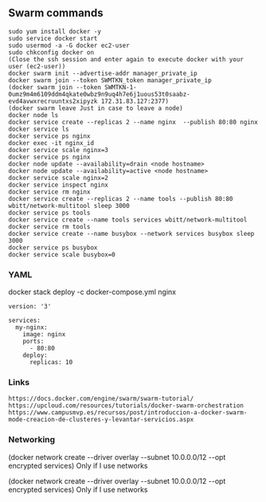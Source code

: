 ## Swarm commands 
```
sudo yum install docker -y
sudo service docker start
sudo usermod -a -G docker ec2-user
sudo chkconfig docker on
(Close the ssh session and enter again to execute docker with your user (ec2-user))
docker swarm init --advertise-addr manager_private_ip
docker swarm join --token SWMTKN_token manager_private_ip
(docker swarm join --token SWMTKN-1-0umz9m4m6109ddm4qkate0wbz9n9uq4h7e6j1uous53t0saabz-evd4avwxrecruuntxs2xipyzk 172.31.83.127:2377)
(docker swarm leave Just in case to leave a node)
docker node ls
docker service create --replicas 2 --name nginx  --publish 80:80 nginx
docker service ls
docker service ps nginx
docker exec -it nginx_id
docker service scale nginx=3
docker service ps nginx
docker node update --availability=drain <node hostname>
docker node update --availability=active <node hostname>
docker service scale nginx=2
docker service inspect nginx
docker service rm nginx
docker service create --replicas 2 --name tools --publish 80:80 wbitt/network-multitool sleep 3000
docker service ps tools
docker service create --name tools services wbitt/network-multitool
docker service rm tools
docker service create --name busybox --network services busybox sleep 3000
docker service ps busybox
docker service scale busybox=0
```

### YAML

docker stack deploy -c docker-compose.yml nginx
```
version: '3'

services:
  my-nginx:
    image: nginx
    ports:
      - 80:80
    deploy:
      replicas: 10
```

  
### Links
```
https://docs.docker.com/engine/swarm/swarm-tutorial/
https://upcloud.com/resources/tutorials/docker-swarm-orchestration
https://www.campusmvp.es/recursos/post/introduccion-a-docker-swarm-mode-creacion-de-clusteres-y-levantar-servicios.aspx
```
 
### Networking
  
(docker network create --driver overlay --subnet 10.0.0.0/12 --opt encrypted services) Only if I use networks

(docker network create --driver overlay --subnet 10.0.0.0/12 --opt encrypted services) Only if I use networks

